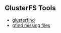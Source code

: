 GlusterFS Tools
---------------

-  [glusterfind](./glusterfind.md)
-  [gfind missing files](./gfind-missing-files.md)
